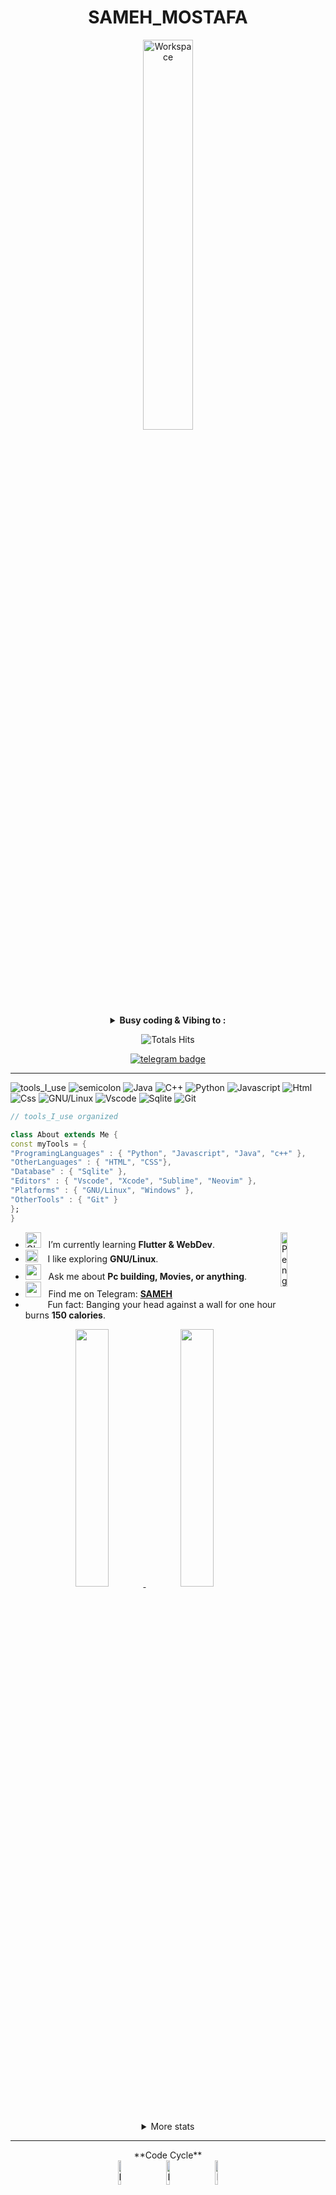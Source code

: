    
<div align="center" width="50">

  <div >
    <h1>SAMEH_MOSTAFA</h1>
</div>
    <img src="https://github.com/SP-XD/SP-XD/blob/main/images/dev-working_rounded.gif?raw=true"
        href="https://github.com/sp-xd" alt="Workspace" width="40%" /><br>

  <details>
        <p><strong>
                <summary> Busy coding & Vibing to : </summary>
            </strong></p>

   [![Spotify](https://spotify-readme.sp-xd.vercel.app/api/spotify)](https://open.spotify.com/user/somnathpaul)
        <be>

   </details>

  ![Totals Hits](https://komarev.com/ghpvc/?username=SP-XD&style=flat&color=orange&label=PROFILE+VIEWS)
   
  [![telegram badge](https://img.shields.io/badge/SAMEH-grey?style=flat&logo=telegram)](https://t.me/sameh_mostafa0) <br>
</div>

<hr>
</hr>

![tools_I_use](https://img.shields.io/badge/-%F0%9F%9A%80%20Tools%20I%20use-orange)
![semicolon](https://img.shields.io/badge/-%3A-orange)
![Java](https://img.shields.io/badge/Java-ED8B00?style=flat&logo=java&logoColor=white)
![C++](https://img.shields.io/badge/C%2B%2B-00599C?style=flat&logo=c%2B%2B&logoColor=white)
![Python](https://img.shields.io/badge/Python-FFD43B?style=flat&logo=python&logoColor=darkgreen)
![Javascript](https://img.shields.io/badge/JavaScript-323330?style=flat&logo=javascript&logoColor=F7DF1E)
![Html](https://img.shields.io/badge/HTML5-E34F26?style=flat&logo=html5&logoColor=white)
![Css](https://img.shields.io/badge/CSS3-1572B6?style=flat&logo=css3&logoColor=white)
![GNU/Linux](https://img.shields.io/badge/Linux-FCC624?style=flat&logo=linux&logoColor=black)
![Vscode](https://img.shields.io/badge/Visual_Studio_Code-0078D4?style=flat&logo=visual%20studio%20code&logoColor=white)
![Sqlite](https://img.shields.io/badge/SQLite-07405E?style=flat&logo=sqlite&logoColor=white)
![Git](https://img.shields.io/badge/GIT-E44C30?style=flat&logo=git&logoColor=white)
```dart
// tools_I_use organized

class About extends Me {
const myTools = {
"ProgramingLanguages" : { "Python", "Javascript", "Java", "c++" },
"OtherLanguages" : { "HTML", "CSS"},
"Database" : { "Sqlite" },
"Editors" : { "Vscode", "Xcode", "Sublime", "Neovim" },
"Platforms" : { "GNU/Linux", "Windows" },
"OtherTools" : { "Git" }
};
}
```

- <img alt="GIF" src="https://github.com/SP-XD/SP-XD/blob/main/images/Developer.gif" width="25" /> &nbsp; I’m currently
learning **Flutter & WebDev**. <img align="right"
    src="https://raw.githubusercontent.com/Tarikul-Islam-Anik/Animated-Fluent-Emojis/master/Emojis/Animals/Penguin.png"
    alt="Penguin" width="15%" /><br>
- <img src="https://github.com/SP-XD/SP-XD/blob/main/images/hyperkitty.gif?raw=true" width="20" />&nbsp;&nbsp;&nbsp; I
like exploring **GNU/Linux**. <br>
- <img src="https://github.com/SP-XD/SP-XD/blob/main/images/message.gif?raw=true" width="25" />&nbsp;&nbsp; Ask me about
**Pc building, Movies, or anything**. <br>
- <img src="https://github.com/SP-XD/SP-XD/blob/main/images/letterbox.gif?raw=true" width="25" /> &nbsp; Find me on
Telegram: **[SAMEH](https://t.me/sameh_mostafa0)**<br>
- &nbsp;&nbsp;<img src="https://github.com/SP-XD/SP-XD/blob/main/images/lightning.gif?raw=true"
    width="12" />&nbsp;&nbsp;&nbsp;&nbsp;Fun fact: Banging your head against a wall for one hour burns **150
calories**.<br>

<div align="center">
    <a href="https://github.com/SP-XD">
     <img src="https://github-readme-stats.vercel.app/api?username=Sameh-hup&show_icons=true&theme=radical"
        width="32.5%">
        <img src="https://github-readme-stats.vercel.app/api/top-langs/?username=Sameh-hup&layout=compact"
            width="32.5%">
    </a>
    <details>
        <summary>More stats</summary>
        <h1>Hello Coders, Welcome to my profile</h1>
    </details>
    <hr>
    </hr>
    **Code Cycle**<br>
    <img src="https://raw.githubusercontent.com/Tarikul-Islam-Anik/Animated-Fluent-Emojis/master/Emojis/Smilies/Face%20with%20Spiral%20Eyes.png"
        width="10%" alt="Broken system!" />
    &nbsp;&nbsp;&nbsp;&nbsp;&nbsp;
    <img src="https://raw.githubusercontent.com/Tarikul-Islam-Anik/Animated-Fluent-Emojis/master/Emojis/Smilies/Relieved%20Face.png"
        width="10%" alt="It's working!" />
    &nbsp;&nbsp;&nbsp;&nbsp;&nbsp;
    <img src="https://raw.githubusercontent.com/Tarikul-Islam-Anik/Animated-Fluent-Emojis/master/Emojis/Smilies/Astonished%20Face.png"
        width="10%" alt="It's working but you don't know how!" /><br>
                <!--img src="https://github.com/SP-XD/SP-XD/blob/main/images/this_page_is.gif?raw=true"  width="40%"/-->

</div>
